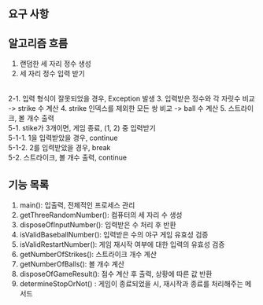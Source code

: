 ## 요구 사항

## 알고리즘 흐름
1. 랜덤한 세 자리 정수 생성
2. 세 자리 정수 입력 받기
<br>
2-1. 입력 형식이 잘못되었을 경우, Exception 발생
3. 입력받은 정수와 각 자릿수 비교 -> strike 수 계산
4. strike 인덱스를 제외한 모든 쌍 비교 -> ball 수 계산
5. 스트라이크, 볼 개수 출력 <br>
5-1. stike가 3개이면, 게임 종료, (1, 2) 중 입력받기 <br>
5-1-1. 1을 입력받았을 경우, continue <br>
5-1-2. 2를 입력받았을 경우, break <br>
5-2. 스트라이크, 볼 개수 출력, continue

## 기능 목록

1. main(): 입출력, 전체적인 프로세스 관리
2. getThreeRandomNumber(): 컴퓨터의 세 자리 수 생성
3. disposeOfInputNumber(): 입력받은 수 처리 후 반환
4. isValidBaseballNumber(): 입력받은 수의 야구 게임 유효성 검증
5. isValidRestartNumber(): 게임 재시작 여부에 대한 입력의 유효성 검증
6. getNumberOfStrikes(): 스트라이크 개수 계산
7. getNumberOfBalls(): 볼 개수 계산
8. disposeOfGameResult(): 점수 계산 후 출력, 상황에 따른 값 반환
9. determineStopOrNot() : 게임이 종료되었을 시, 재시작과 종료를 처리해주는 메서드